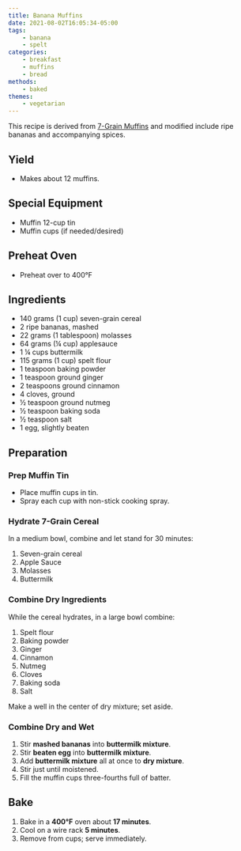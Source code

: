 ```yaml
---
title: Banana Muffins
date: 2021-08-02T16:05:34-05:00
tags:
    - banana
    - spelt
categories: 
    - breakfast
    - muffins
    - bread
methods:
    - baked
themes:
    - vegetarian
---
```



This recipe is derived from [7-Grain Muffins](/recipes/7-grain_muffins/) and modified include ripe bananas
and accompanying spices.

## Yield

-   Makes about 12 muffins.

## Special Equipment

-   Muffin 12-cup tin
-   Muffin cups (if needed/desired)

## Preheat Oven

-   Preheat over to 400°F

## Ingredients

-   140 grams (1 cup) seven-grain cereal
-   2 ripe bananas, mashed
-   22 grams (1 tablespoon) molasses
-   64 grams (¼ cup) applesauce
-   1 ¼ cups buttermilk
-   115 grams (1 cup) spelt flour
-   1 teaspoon baking powder
-   1 teaspoon ground ginger
-   2 teaspoons ground cinnamon
-   4 cloves, ground
-   ½ teaspoon ground nutmeg
-   ½ teaspoon baking soda
-   ½ teaspoon salt
-   1 egg, slightly beaten

## Preparation

### Prep Muffin Tin

-   Place muffin cups in tin.
-   Spray each cup with non-stick cooking spray.

### Hydrate 7-Grain Cereal

In a medium bowl, combine and let stand for 30 minutes:

1.  Seven-grain cereal
2.  Apple Sauce
3.  Molasses
4.  Buttermilk

### Combine Dry Ingredients

While the cereal hydrates, in a large bowl combine:

1.  Spelt flour
2.  Baking powder
3.  Ginger
4.  Cinnamon
5.  Nutmeg
6.  Cloves
7.  Baking soda
8.  Salt

Make a well in the center of dry mixture; set aside.

### Combine Dry and Wet

1.  Stir **mashed bananas** into **buttermilk mixture**.
2.  Stir **beaten egg** into **buttermilk mixture**.
3.  Add **buttermilk mixture** all at once to **dry mixture**.
4.  Stir just until moistened.
5.  Fill the muffin cups three-fourths full of batter.

## Bake

1.  Bake in a **400°F** oven about **17 minutes**.
2.  Cool on a wire rack **5 minutes**.
3.  Remove from cups; serve immediately.
